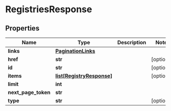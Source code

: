 # RegistriesResponse

## Properties
| Name | Type | Description | Notes |
| ------------ | ------------- | ------------- | ------------- |
| **links** | [**PaginationLinks**](PaginationLinks.md) |  |  |
| **href** | **str** |  | [optional]  |
| **id** | **str** |  | [optional]  |
| **items** | [**list[RegistryResponse]**](RegistryResponse.md) |  | [optional]  |
| **limit** | **int** |  |  |
| **next_page_token** | **str** |  |  |
| **type** | **str** |  | [optional]  |


